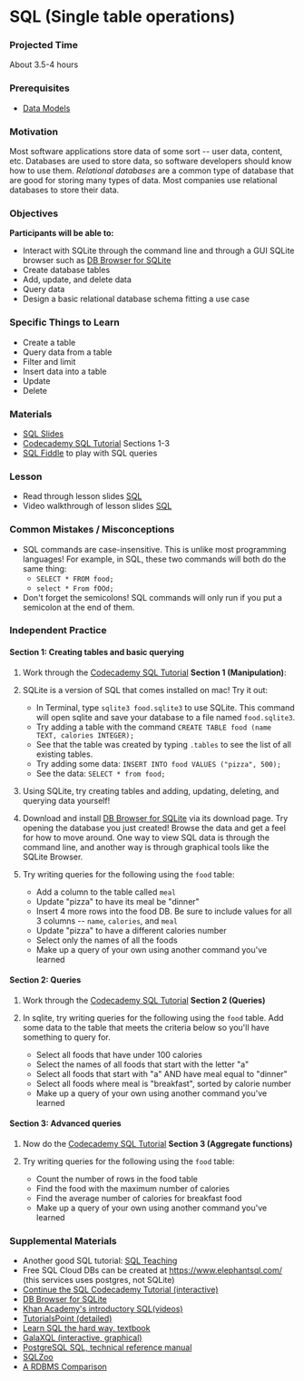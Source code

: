 # SQL (Single table operations)

### Projected Time
About 3.5-4 hours

### Prerequisites
- [Data Models](./data-models.md)

### Motivation
Most software applications store data of some sort -- user data, content, etc. Databases are used to store data, so software developers should know how to use them. *Relational databases* are a common type of database that are good for storing many types of data. Most companies use relational databases to store their data.

### Objectives
**Participants will be able to:**
- Interact with SQLite through the command line and through a GUI SQLite browser such as [DB Browser for SQLite](https://sqlitebrowser.org/)
- Create database tables
- Add, update, and delete data
- Query data
- Design a basic relational database schema fitting a use case

### Specific Things to Learn
- Create a table
- Query data from a table
- Filter and limit
- Insert data into a table
- Update
- Delete

### Materials
- [SQL Slides](https://docs.google.com/presentation/d/1xK7_t_yJcu4RcBkj0Gv-t5uyBCNr0g4cHKqAJSxNwY0/edit)
- [Codecademy SQL Tutorial](https://www.codecademy.com/learn/learn-sql) Sections 1-3
- [SQL Fiddle](http://sqlfiddle.com/) to play with SQL queries

### Lesson
- Read through lesson slides [SQL](https://docs.google.com/presentation/d/1xK7_t_yJcu4RcBkj0Gv-t5uyBCNr0g4cHKqAJSxNwY0/edit)
- Video walkthrough of lesson slides [SQL](https://drive.google.com/file/d/1V0bk3fH_8PsRE3Vz4J3qe3TTiqBClT6y/view)


### Common Mistakes / Misconceptions
- SQL commands are case-insensitive. This is unlike most programming languages! For example, in SQL, these two commands will both do the same thing:
    - `SELECT * FROM food;`
    - `select * From fOOd;`
- Don't forget the semicolons! SQL commands will only run if you put a semicolon at the end of them.

### Independent Practice

#### Section 1: Creating tables and basic querying

1. Work through the [Codecademy SQL Tutorial](https://www.codecademy.com/learn/learn-sql) **Section 1 (Manipulation)**:
2. SQLite is a version of SQL that comes installed on mac! Try it out:
    - In Terminal, type `sqlite3 food.sqlite3` to use SQLite. This command will open sqlite and save your database to a file named `food.sqlite3`.
    - Try adding a table with the command `CREATE TABLE food (name TEXT, calories INTEGER);`
    - See that the table was created by typing `.tables` to see the list of all existing tables.
    - Try adding some data: `INSERT INTO food VALUES ("pizza", 500);`
    - See the data: `SELECT * from food;`
3. Using SQLite, try creating tables and adding, updating, deleting, and querying data yourself!

4. Download and install [DB Browser for SQLite](https://sqlitebrowser.org/) via its download page. Try opening the database you just created! Browse the data and get a feel for how to move around. One way to view SQL data is through the command line, and another way is through graphical tools like the SQLite Browser.

5. Try writing queries for the following using the `food` table:
    - Add a column to the table called `meal`
    - Update "pizza" to have its meal be "dinner"
    - Insert 4 more rows into the food DB. Be sure to include values for all 3 columns -- `name`, `calories`, and `meal`
    - Update "pizza" to have a different calories number
    - Select only the names of all the foods
    - Make up a query of your own using another command you've learned

#### Section 2: Queries
1. Work through the [Codecademy SQL Tutorial](https://www.codecademy.com/learn/learn-sql) **Section 2 (Queries)**

2. In sqlite, try writing queries for the following using the `food` table. Add some data to the table that meets the criteria below so you'll have something to query for.
    - Select all foods that have under 100 calories
    - Select the names of all foods that start with the letter "a"
    - Select all foods that start with "a" AND have meal equal to "dinner"
    - Select all foods where meal is "breakfast", sorted by calorie number
    - Make up a query of your own using another command you've learned

#### Section 3: Advanced queries
1. Now do the [Codecademy SQL Tutorial](https://www.codecademy.com/learn/learn-sql
) **Section 3 (Aggregate functions)**

2. Try writing queries for the following using the `food` table:
    - Count the number of rows in the food table
    - Find the food with the maximum number of calories
    - Find the average number of calories for breakfast food
    - Make up a query of your own using another command you've learned

### Supplemental Materials
- Another good SQL tutorial: [SQL Teaching](https://www.sqlteaching.com)
- Free SQL Cloud DBs can be created at https://www.elephantsql.com/ (this services uses postgres, not SQLite)
- [Continue the SQL Codecademy Tutorial (interactive)](https://www.codecademy.com/learn/learn-sql)
- [DB Browser for SQLite](https://sqlitebrowser.org/)
- [Khan Academy's introductory SQL(videos)](https://www.khanacademy.org/computing/computer-programming/sql/sql-basics/v/welcome-to-sql)
- [TutorialsPoint (detailed)](https://www.tutorialspoint.com/sql/)
- [Learn SQL the hard way, textbook](https://learncodethehardway.org/sql/)
- [GalaXQL (interactive, graphical)](http://sol.gfxile.net/galaxql.html)
- [PostgreSQL SQL, technical reference manual](https://www.postgresql.org/docs/current/static/sql.html)
- [SQLZoo](https://sqlzoo.net/wiki/SQL_Tutorial)
- [A RDBMS Comparison](https://www.digitalocean.com/community/tutorials/sqlite-vs-mysql-vs-postgresql-a-comparison-of-relational-database-management-systems)
